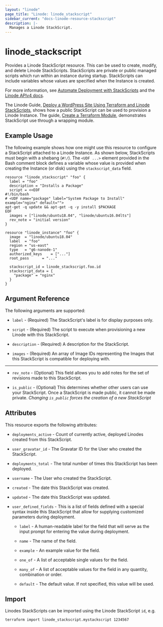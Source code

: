```yaml
---
layout: "linode"
page_title: "Linode: linode_stackscript"
sidebar_current: "docs-linode-resource-stackscript"
description: |-
  Manages a Linode StackScript.
---
```


# linode\_stackscript

Provides a Linode StackScript resource.  This can be used to create, modify, and delete Linode StackScripts.  StackScripts are private or public managed scripts which run within an instance during startup.  StackScripts can include variables whose values are specified when the Instance is created.  

For more information, see [Automate Deployment with StackScripts](https://www.linode.com/docs/platform/stackscripts/) and the [Linode APIv4 docs](https://developers.linode.com/api/v4#tag/StackScripts).

The Linode Guide, [Deploy a WordPress Site Using Terraform and Linode StackScripts](https://www.linode.com/docs/applications/configuration-management/deploy-a-wordpress-site-using-terraform-and-linode-stackscripts/), shows how a public StackScript can be used to provision a Linode Instance.   The guide, [Create a Terraform Module](https://www.linode.com/docs/applications/configuration-management/create-terraform-module/), demonstrates StackScript use through a wrapping module.

## Example Usage

The following example shows how one might use this resource to configure a StackScript attached to a Linode Instance.  As shown below, StackScripts must begin with a shebang (`#!/`).  The `<UDF ...>` element provided in the Bash comment block defines a variable whose value is provided when creating the Instance (or disk) using the `stackscript_data` field.

```hcl
resource "linode_stackscript" "foo" {
  label = "foo"
  description = "Installs a Package"
  script = <<EOF
#!/bin/bash
# <UDF name="package" label="System Package to Install" example="nginx" default="">
apt-get -q update && apt-get -q -y install $PACKAGE
EOF
  images = ["linode/ubuntu18.04", "linode/ubuntu16.04lts"]
  rev_note = "initial version"
}

resource "linode_instance" "foo" {
  image  = "linode/ubuntu18.04"
  label  = "foo"
  region = "us-east"
  type   = "g6-nanode-1"
  authorized_keys    = ["..."]
  root_pass      = "..."

  stackscript_id = linode_stackscript.foo.id
  stackscript_data = {
    "package" = "nginx"
  }
}
```

## Argument Reference

The following arguments are supported:

* `label` - (Required) The StackScript's label is for display purposes only.

* `script` - (Required) The script to execute when provisioning a new Linode with this StackScript.

* `description` - (Required) A description for the StackScript.

* `images` - (Required) An array of Image IDs representing the Images that this StackScript is compatible for deploying with.

- - -

* `rev_note` - (Optional) This field allows you to add notes for the set of revisions made to this StackScript.

* `is_public` - (Optional) This determines whether other users can use your StackScript. Once a StackScript is made public, it cannot be made private. *Changing `is_public` forces the creation of a new StackScript*

## Attributes

This resource exports the following attributes:

* `deployments_active` - Count of currently active, deployed Linodes created from this StackScript.

* `user_gravatar_id` - The Gravatar ID for the User who created the StackScript.

* `deployments_total` - The total number of times this StackScript has been deployed.

* `username` - The User who created the StackScript.

* `created` - The date this StackScript was created.

* `updated` - The date this StackScript was updated.

* `user_defined_fields` - This is a list of fields defined with a special syntax inside this StackScript that allow for supplying customized parameters during deployment.

  * `label` - A human-readable label for the field that will serve as the input prompt for entering the value during deployment.

  * `name` - The name of the field.

  * `example` - An example value for the field.

  * `one_of` - A list of acceptable single values for the field.

  * `many_of` - A list of acceptable values for the field in any quantity, combination or order.

  * `default` - The default value. If not specified, this value will be used.

## Import

Linodes StackScripts can be imported using the Linode StackScript `id`, e.g.

```sh
terraform import linode_stackscript.mystackscript 1234567
```
